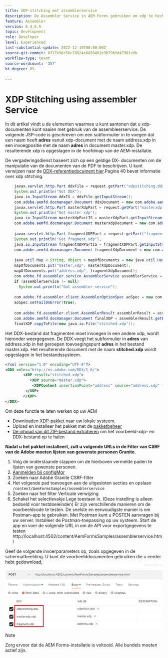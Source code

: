 ```yaml
---
title: XDP-stitching met assemblerservice
description: De Assembler Service in AEM Forms gebruiken om xdp te hechten
feature: Assembler
version: 6.4,6.5
topic: Development
role: Developer
level: Experienced
last-substantial-update: 2022-12-19T00:00:00Z
source-git-commit: 8f17e98c56c78824e8850402e3b79b3d47901c0b
workflow-type: tm+mt
source-wordcount: '357'
ht-degree: 0%

---
```


# XDP Stitching using assembler Service

In dit artikel vindt u de elementen waarmee u kunt aantonen dat u xdp-documenten kunt naaien met gebruik van de assembleerservice.
De volgende JSP-code is geschreven om een subformulier in te voegen dat een naam heeft **adres** vanuit xdp-document met de naam address.xdp in een invoegpositie met de naam **adres** in document master.xdp. De resulterende xdp is opgeslagen in de hoofdmap van de AEM-installatie.

De vergaderingsdienst baseert zich op een geldige DX- documenten om de manipulatie van de documenten van de PDF te beschrijven. U kunt verwijzen naar de [DDX-referentiedocument hier](assets/ddxRef.pdf).Pagina 40 bevat informatie over xdp stitching.

```java
    javax.servlet.http.Part ddxFile = request.getPart("xdpstitching.ddx");
    System.out.println("Got DDX");
    java.io.InputStream ddxIS = ddxFile.getInputStream();
    com.adobe.aemfd.docmanager.Document ddxDocument = new com.adobe.aemfd.docmanager.Document(ddxIS);
    javax.servlet.http.Part masterXdpPart = request.getPart("masterxdp.xdp");
    System.out.println("Got master xdp");
    java.io.InputStream masterXdpPartIS = masterXdpPart.getInputStream();
    com.adobe.aemfd.docmanager.Document masterXdpDocument = new com.adobe.aemfd.docmanager.Document(masterXdpPartIS);

    javax.servlet.http.Part fragmentXDPPart = request.getPart("fragment.xdp");
    System.out.println("Got fragment.xdp");
    java.io.InputStream fragmentXDPPartIS = fragmentXDPPart.getInputStream();
    com.adobe.aemfd.docmanager.Document fragmentXdpDocument = new com.adobe.aemfd.docmanager.Document(fragmentXDPPartIS);

    java.util.Map < String, Object > mapOfDocuments = new java.util.HashMap < String, Object > ();
    mapOfDocuments.put("master.xdp", masterXdpDocument);
    mapOfDocuments.put("address.xdp", fragmentXdpDocument);
    com.adobe.fd.assembler.service.AssemblerService assemblerService = sling.getService(com.adobe.fd.assembler.service.AssemblerService.class);
    if (assemblerService != null)
      System.out.println("Got assembler service");

    com.adobe.fd.assembler.client.AssemblerOptionSpec aoSpec = new com.adobe.fd.assembler.client.AssemblerOptionSpec();
    aoSpec.setFailOnError(true);

    com.adobe.fd.assembler.client.AssemblerResult assemblerResult = assemblerService.invoke(ddxDocument, mapOfDocuments, aoSpec);
    com.adobe.aemfd.docmanager.Document finalXDP = assemblerResult.getDocuments().get("stitched.xdp");
    finalXDP.copyToFile(new java.io.File("stitched.xdp"));
```

Het DDX-bestand dat fragmenten moet invoegen in een andere xdp, wordt hieronder weergegeven. De DDX voegt het subformulier in  **adres** van address.xdp in het geroepen toevoegingspunt **adres** in het bestand master.xdp. Het resulterende document met de naam **stitched.xdp** wordt opgeslagen in het bestandssysteem.

```xml
<?xml version="1.0" encoding="UTF-8"?> 
<DDX xmlns="http://ns.adobe.com/DDX/1.0/"> 
        <XDP result="stitched.xdp"> 
           <XDP source="master.xdp"> 
            <XDPContent insertionPoint="address" source="address.xdp" fragment="address"/> 
         </XDP> 
        </XDP>         
</DDX>
```

Om deze functie te laten werken op uw AEM

* Downloaden [XDP-pakket](assets/xdp-stitching.zip) naar uw lokale systeem.
* Upload en installeer het pakket met de [pakketbeheer](http://localhost:4502/crx/packmgr/index.jsp)
* [De inhoud van dit ZIP-bestand extraheren](assets/xdp-and-ddx.zip) om het voorbeeld-xdp- en DDX-bestand op te halen

**Nadat u het pakket installeert, zult u volgende URLs in de Filter van CSRF van de Adobe moeten lijsten van gewenste personen Granite.**

1. Volg de onderstaande stappen om de hierboven vermelde paden te lijsten van gewenste personen.
1. [Aanmelden bij configMgr](http://localhost:4502/system/console/configMgr)
1. Zoeken naar Adobe Granite CSRF-filter
1. Het volgende pad toevoegen aan de uitgesloten secties en opslaan `/content/AemFormsSamples/assemblerservice`
1. Zoeken naar het filter Verticale verwijzing
1. Schakel het selectievakje Lege toestaan in. (Deze instelling is alleen bedoeld voor testdoeleinden) Er zijn verschillende manieren om de voorbeeldcode te testen. De snelste en eenvoudigste manier is om Postman-app te gebruiken. Met Postman kunt u POSTEN aanvragen bij uw server. Installeer de Postman-toepassing op uw systeem.
Start de app en voer de volgende URL in om de API voor exportgegevens te testen http://localhost:4502/content/AemFormsSamples/assemblerservice.html

Geef de volgende invoerparameters op, zoals opgegeven in de schermafbeelding. U kunt de voorbeelddocumenten gebruiken die u eerder hebt gedownload,
![xdp-stitch-postman](assets/xdp-stitching-postman.png)

>[!NOTE]
>
>Zorg ervoor dat de AEM Forms-installatie is voltooid. Alle bundels moeten actief zijn.
